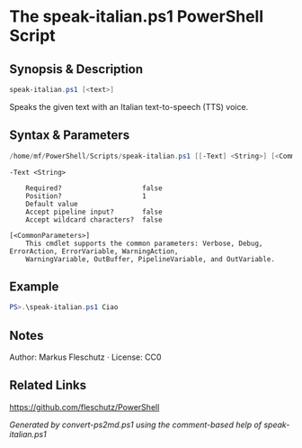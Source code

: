# The speak-italian.ps1 PowerShell Script

## Synopsis & Description
```powershell
speak-italian.ps1 [<text>]
```

Speaks the given text with an Italian text-to-speech (TTS) voice.

## Syntax & Parameters
```powershell
/home/mf/PowerShell/Scripts/speak-italian.ps1 [[-Text] <String>] [<CommonParameters>]
```

```
-Text <String>
    
    Required?                    false
    Position?                    1
    Default value                
    Accept pipeline input?       false
    Accept wildcard characters?  false
```

```
[<CommonParameters>]
    This cmdlet supports the common parameters: Verbose, Debug, ErrorAction, ErrorVariable, WarningAction, 
    WarningVariable, OutBuffer, PipelineVariable, and OutVariable.
```

## Example
```powershell
PS>.\speak-italian.ps1 Ciao
```


## Notes
Author: Markus Fleschutz · License: CC0

## Related Links
https://github.com/fleschutz/PowerShell

*Generated by convert-ps2md.ps1 using the comment-based help of speak-italian.ps1*
